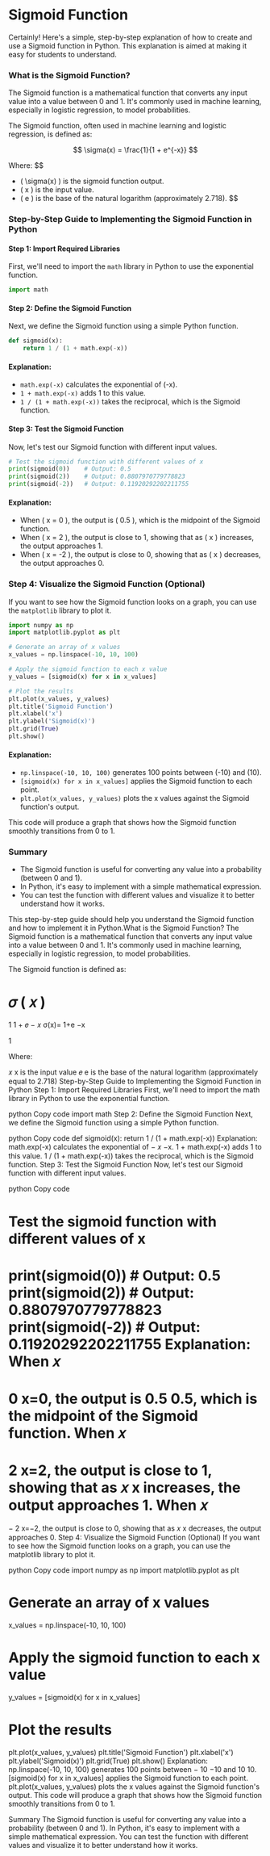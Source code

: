 # Sigmoid Function

Certainly! Here's a simple, step-by-step explanation of how to create and use a Sigmoid function in Python. This explanation is aimed at making it easy for students to understand.

### What is the Sigmoid Function?
The Sigmoid function is a mathematical function that converts any input value into a value between 0 and 1. It's commonly used in machine learning, especially in logistic regression, to model probabilities.

The Sigmoid function, often used in machine learning and logistic regression, is defined as:

$$
\sigma(x) = \frac{1}{1 + e^{-x}}
$$

Where:
$$
- \( \sigma(x) \) is the sigmoid function output.
- \( x \) is the input value.
- \( e \) is the base of the natural logarithm (approximately 2.718).
$$

### Step-by-Step Guide to Implementing the Sigmoid Function in Python

#### Step 1: Import Required Libraries
First, we'll need to import the `math` library in Python to use the exponential function.

```python
import math
```

#### Step 2: Define the Sigmoid Function
Next, we define the Sigmoid function using a simple Python function.

```python
def sigmoid(x):
    return 1 / (1 + math.exp(-x))
```

#### Explanation:
- `math.exp(-x)` calculates the exponential of \(-x\).
- `1 + math.exp(-x)` adds 1 to this value.
- `1 / (1 + math.exp(-x))` takes the reciprocal, which is the Sigmoid function.

#### Step 3: Test the Sigmoid Function
Now, let's test our Sigmoid function with different input values.

```python
# Test the sigmoid function with different values of x
print(sigmoid(0))    # Output: 0.5
print(sigmoid(2))    # Output: 0.8807970779778823
print(sigmoid(-2))   # Output: 0.11920292202211755
```

#### Explanation:
- When \( x = 0 \), the output is \( 0.5 \), which is the midpoint of the Sigmoid function.
- When \( x = 2 \), the output is close to 1, showing that as \( x \) increases, the output approaches 1.
- When \( x = -2 \), the output is close to 0, showing that as \( x \) decreases, the output approaches 0.

### Step 4: Visualize the Sigmoid Function (Optional)
If you want to see how the Sigmoid function looks on a graph, you can use the `matplotlib` library to plot it.

```python
import numpy as np
import matplotlib.pyplot as plt

# Generate an array of x values
x_values = np.linspace(-10, 10, 100)

# Apply the sigmoid function to each x value
y_values = [sigmoid(x) for x in x_values]

# Plot the results
plt.plot(x_values, y_values)
plt.title('Sigmoid Function')
plt.xlabel('x')
plt.ylabel('Sigmoid(x)')
plt.grid(True)
plt.show()
```

#### Explanation:
- `np.linspace(-10, 10, 100)` generates 100 points between \(-10\) and \(10\).
- `[sigmoid(x) for x in x_values]` applies the Sigmoid function to each point.
- `plt.plot(x_values, y_values)` plots the x values against the Sigmoid function's output.

This code will produce a graph that shows how the Sigmoid function smoothly transitions from 0 to 1.

### Summary
- The Sigmoid function is useful for converting any value into a probability (between 0 and 1).
- In Python, it's easy to implement with a simple mathematical expression.
- You can test the function with different values and visualize it to better understand how it works.

This step-by-step guide should help you understand the Sigmoid function and how to implement it in Python.What is the Sigmoid Function?
The Sigmoid function is a mathematical function that converts any input value into a value between 0 and 1. It's commonly used in machine learning, especially in logistic regression, to model probabilities.

The Sigmoid function is defined as:

𝜎
(
𝑥
)
=
1
1
+
𝑒
−
𝑥
σ(x)= 
1+e 
−x
 
1
​
 
Where:

𝑥
x is the input value
𝑒
e is the base of the natural logarithm (approximately equal to 2.718)
Step-by-Step Guide to Implementing the Sigmoid Function in Python
Step 1: Import Required Libraries
First, we'll need to import the math library in Python to use the exponential function.

python
Copy code
import math
Step 2: Define the Sigmoid Function
Next, we define the Sigmoid function using a simple Python function.

python
Copy code
def sigmoid(x):
    return 1 / (1 + math.exp(-x))
Explanation:
math.exp(-x) calculates the exponential of 
−
𝑥
−x.
1 + math.exp(-x) adds 1 to this value.
1 / (1 + math.exp(-x)) takes the reciprocal, which is the Sigmoid function.
Step 3: Test the Sigmoid Function
Now, let's test our Sigmoid function with different input values.

python
Copy code
# Test the sigmoid function with different values of x
print(sigmoid(0))    # Output: 0.5
print(sigmoid(2))    # Output: 0.8807970779778823
print(sigmoid(-2))   # Output: 0.11920292202211755
Explanation:
When 
𝑥
=
0
x=0, the output is 
0.5
0.5, which is the midpoint of the Sigmoid function.
When 
𝑥
=
2
x=2, the output is close to 1, showing that as 
𝑥
x increases, the output approaches 1.
When 
𝑥
=
−
2
x=−2, the output is close to 0, showing that as 
𝑥
x decreases, the output approaches 0.
Step 4: Visualize the Sigmoid Function (Optional)
If you want to see how the Sigmoid function looks on a graph, you can use the matplotlib library to plot it.

python
Copy code
import numpy as np
import matplotlib.pyplot as plt

# Generate an array of x values
x_values = np.linspace(-10, 10, 100)

# Apply the sigmoid function to each x value
y_values = [sigmoid(x) for x in x_values]

# Plot the results
plt.plot(x_values, y_values)
plt.title('Sigmoid Function')
plt.xlabel('x')
plt.ylabel('Sigmoid(x)')
plt.grid(True)
plt.show()
Explanation:
np.linspace(-10, 10, 100) generates 100 points between 
−
10
−10 and 
10
10.
[sigmoid(x) for x in x_values] applies the Sigmoid function to each point.
plt.plot(x_values, y_values) plots the x values against the Sigmoid function's output.
This code will produce a graph that shows how the Sigmoid function smoothly transitions from 0 to 1.

Summary
The Sigmoid function is useful for converting any value into a probability (between 0 and 1).
In Python, it's easy to implement with a simple mathematical expression.
You can test the function with different values and visualize it to better understand how it works.
